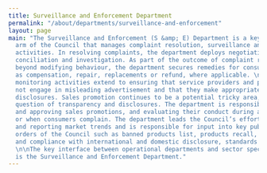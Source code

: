 ```yaml
---
title: Surveillance and Enforcement Department
permalink: "/about/departments/surveillance-and-enforcement"
layout: page
main: "The Surveillance and Enforcement (S &amp; E) Department is a key operational
  arm of the Council that manages complaint resolution, surveillance and enforcement
  activities. In resolving complaints, the department deploys negotiation, mediation,
  conciliation and investigation. As part of the outcome of complaint resolution,
  beyond modifying behaviour, the department secures remedies for consumers, such
  as compensation, repair, replacements or refund, where applicable. \n\nThe department’s
  monitoring activities extend to ensuring that service providers and producers do
  not engage in misleading advertisement and that they make appropriate and sufficient
  disclosures. Sales promotion continues to be a potential tricky area, raising the
  question of transparency and disclosures. The department is responsible for assessing
  and approving sales promotions, and evaluating their conduct during and after conclusion
  or when consumers complain. The department leads the Council’s effort in monitoring
  and reporting market trends and is responsible for input into key publications and
  orders of the Council such as banned products list, products recall, where applicable
  and compliance with international and domestic disclosure, standards and regulations.
  \n\nThe key interface between operational departments and sector specific regulators
  is the Surveillance and Enforcement Department."
---
```


